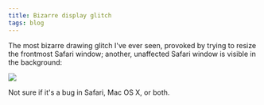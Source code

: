 ```yaml
---
title: Bizarre display glitch
tags: blog
---
```


The most bizarre drawing glitch I've ever seen, provoked by trying to resize the frontmost Safari window; another, unaffected Safari window is visible in the background:

[![](/system/images/legacy/bizarre-safari-bug-th.png)](http://typechecked.net/a/about/wincent/weblog/bizarre-safari-bug.php)

Not sure if it's a bug in Safari, Mac OS X, or both.
